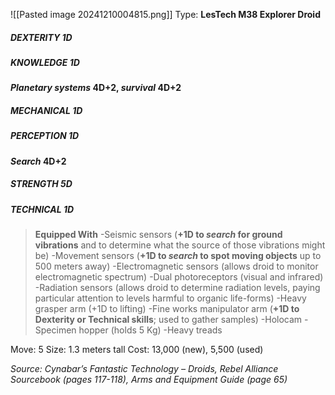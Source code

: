 ![[Pasted image 20241210004815.png]]
Type: **LesTech M38 Explorer Droid**
##### DEXTERITY 1D
##### KNOWLEDGE 1D
***Planetary systems* 4D+2, *survival* 4D+2**
##### MECHANICAL 1D
##### PERCEPTION 1D
***Search* 4D+2**
##### STRENGTH 5D
##### TECHNICAL 1D

> **Equipped With**
> -Seismic sensors (**+1D to *search* for ground vibrations** and to determine what the source of those vibrations might be)
> -Movement sensors (**+1D to *search* to spot moving objects** up to 500 meters away)
> -Electromagnetic sensors (allows droid to monitor electromagnetic spectrum)
> -Dual photoreceptors (visual and infrared)
> -Radiation sensors (allows droid to determine radiation levels, paying particular attention to levels harmful to organic life-forms)
> -Heavy grasper arm (+1D to lifting)
> -Fine works manipulator arm (**+1D to Dexterity or Technical skills**; used to gather samples)
> -Holocam
> -Specimen hopper (holds 5 Kg)
> -Heavy treads

Move: 5
Size: 1.3 meters tall
Cost: 13,000 (new), 5,500 (used)

*Source: Cynabar’s Fantastic Technology – Droids, Rebel Alliance Sourcebook (pages 117-118), Arms and Equipment Guide (page 65)*